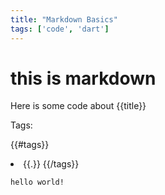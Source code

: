```yaml
---
title: "Markdown Basics"
tags: ['code', 'dart']
---
```


# this is markdown

Here is some code about {{title}}

Tags:

{{#tags}}
<li>{{.}}
{{/tags}}


```
hello world!
```


